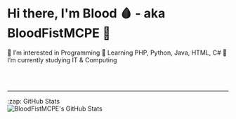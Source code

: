 # Hi there, I'm Blood 🩸 - aka BloodFistMCPE 👋

👀 I’m interested in Programming
🌱 Learning PHP, Python, Java, HTML, C#
📖 I’m currently studying IT & Computing


<br />
<br />

---
  <summary>:zap: GitHub Stats</summary>

  <img align="left" alt="BloodFistMCPE's GitHub Stats" src="https://github-readme-stats.vercel.app/api?username=BloodFistMCPE&show_icons=true&hide_border=false&title_color=ff652f&icon_color=FFE400&bg_color=09131B&text_color=ffffff&border_color=0c1a25" />
